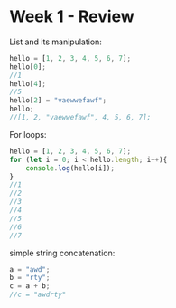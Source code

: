 # Week 1 - Review
List and its manipulation: 
```javascript
hello = [1, 2, 3, 4, 5, 6, 7];
hello[0];
//1
hello[4];
//5
hello[2] = "vaewwefawf";
hello;
//[1, 2, "vaewwefawf", 4, 5, 6, 7];
```
For loops:
```javascript
hello = [1, 2, 3, 4, 5, 6, 7];
for (let i = 0; i < hello.length; i++){
    console.log(hello[i]);
}
//1
//2
//3
//4
//5
//6
//7
```
simple string concatenation:
```javascript
a = "awd";
b = "rty";
c = a + b;
//c = "awdrty"
```